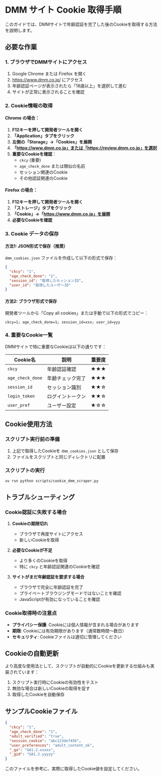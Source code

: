 # DMM サイト Cookie 取得手順

このガイドでは、DMMサイトで年齢認証を完了した後のCookieを取得する方法を説明します。

## 必要な作業

### 1. ブラウザでDMMサイトにアクセス

1. Google Chrome または Firefox を開く
2. https://www.dmm.co.jp/ にアクセス
3. 年齢認証ページが表示されたら「18歳以上」を選択して進む
4. サイトが正常に表示されることを確認

### 2. Cookie情報の取得

#### Chrome の場合：

1. **F12キーを押して開発者ツールを開く**
2. **「Application」タブをクリック**
3. **左側の「Storage」→「Cookies」を展開**
4. **「https://www.dmm.co.jp」または「https://review.dmm.co.jp」を選択**
5. **重要なCookieを確認**：
   - `ckcy` (重要)
   - `age_check_done` または類似の名前
   - セッション関連のCookie
   - その他認証関連のCookie

#### Firefox の場合：

1. **F12キーを押して開発者ツールを開く**
2. **「ストレージ」タブをクリック**
3. **「Cookie」→「https://www.dmm.co.jp」を展開**
4. **必要なCookieを確認**

### 3. Cookie データの保存

#### 方法1: JSON形式で保存（推奨）

`dmm_cookies.json` ファイルを作成して以下の形式で保存：

```json
{
  "ckcy": "1",
  "age_check_done": "1",
  "session_id": "取得したセッションID",
  "user_id": "取得したユーザーID"
}
```

#### 方法2: ブラウザ形式で保存

開発者ツールから「Copy all cookies」または手動で以下の形式でコピー：

```
ckcy=1; age_check_done=1; session_id=xxx; user_id=yyy
```

### 4. 重要なCookie一覧

DMMサイトで特に重要なCookieは以下の通りです：

| Cookie名 | 説明 | 重要度 |
|----------|------|--------|
| `ckcy` | 年齢認証確認 | ★★★ |
| `age_check_done` | 年齢チェック完了 | ★★★ |
| `session_id` | セッション識別 | ★★☆ |
| `login_token` | ログイントークン | ★★☆ |
| `user_pref` | ユーザー設定 | ★☆☆ |

## Cookie使用方法

### スクリプト実行前の準備

1. 上記で取得したCookieを `dmm_cookies.json` として保存
2. ファイルをスクリプトと同じディレクトリに配置

### スクリプトの実行

```bash
uv run python scripts/cookie_dmm_scraper.py
```

## トラブルシューティング

### Cookie認証に失敗する場合

1. **Cookieの期限切れ**
   - ブラウザで再度サイトにアクセス
   - 新しいCookieを取得

2. **必要なCookieが不足**
   - より多くのCookieを取得
   - 特に `ckcy` と年齢認証関連のCookieを確認

3. **サイトがまだ年齢認証を要求する場合**
   - ブラウザで完全に年齢認証を完了
   - プライベートブラウジングモードではないことを確認
   - JavaScriptが有効になっていることを確認

### Cookie取得時の注意点

- **プライバシー保護**: Cookieには個人情報が含まれる場合があります
- **期限**: Cookieには有効期限があります（通常数時間〜数日）
- **セキュリティ**: Cookieファイルは適切に管理してください

## Cookieの自動更新

より高度な使用法として、スクリプトが自動的にCookieを更新する仕組みも実装されています：

1. スクリプト実行時にCookieの有効性をテスト
2. 無効な場合は新しいCookieの取得を促す
3. 取得したCookieを自動保存

## サンプルCookieファイル

```json
{
  "ckcy": "1",
  "age_check_done": "1",
  "adult_verified": "true",
  "session_cookie": "abc123def456",
  "user_preferences": "adult_content_ok",
  "_ga": "GA1.2.xxxxx",
  "_gid": "GA1.2.yyyyy"
}
```

このファイルを参考に、実際に取得したCookie値を設定してください。
